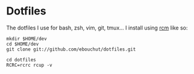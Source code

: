 Dotfiles
========

The  dotfiles I use for bash, zsh, vim, git, tmux...
I install using [rcm][] like so:

    mkdir $HOME/dev
    cd $HOME/dev
    git clone git://github.com/ebouchut/dotfiles.git

    cd dotfiles
    RCRC=rcrc rcup -v

[rcm]: https://github.com/thoughtbot/rcm
